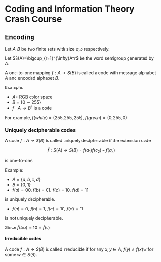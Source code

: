 # Coding and Information Theory Crash Course

## Encoding

Let $A,B$ be two finite sets with size $a,b$ respectively.

Let $S(A)=\bigcup_{r=1}^{\infty}A^r$ be the word semigroup generated by $A$.

A one-to-one mapping $f:A\to S(B)$ is called a code with message alphabet $A$ and encoded alphabet $B$.

Example:

- $A=$ RGB color space
- $B=\{0\sim 255\}$
- $f:A\to B^n$ is a code

For example, $f(white)=(255,255,255)$, $f(green)=(0,255,0)$

### Uniquely decipherable codes

A code $f:A\to S(B)$ is called uniquely decipherable if the extension code

$$
\tilde{f}:S(A)\to S(B)=f(a_1)f(a_2)\cdots f(a_n)
$$

is one-to-one.

Example:

- $A=\{a,b,c,d\}$
- $B=\{0,1\}$
- $f(a)=00$, $f(b)=01$, $f(c)=10$, $f(d)=11$

is uniquely decipherable.

- $f(a)=0$, $f(b)=1$, $f(c)=10$, $f(d)=11$

is not uniquely decipherable.

Since $\tilde{f}(ba)=10=\tilde{f}(c)$

#### Irreducible codes

A code $f:A\to S(B)$ is called irreducible if for any $x,y\in A$, $f(y)\neq f(x)w$ for some $w\in S(B)$.

















